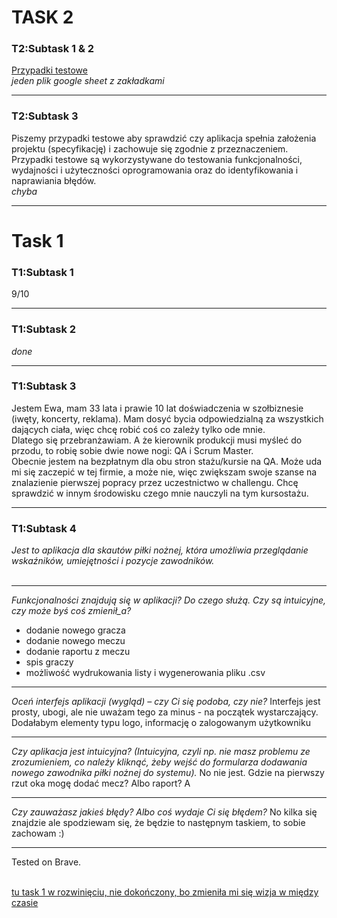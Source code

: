 # TASK 2
   
### T2:Subtask 1 & 2
[Przypadki testowe](https://docs.google.com/spreadsheets/d/1CDK7us9w0jQDl_VsfiwmI2Ei3JcWl5vY85XZlH__Ujc/edit#gid=2120182824)<BR>
   <i>jeden plik google sheet z zakładkami</i>
***
   
### T2:Subtask 3
Piszemy przypadki testowe aby sprawdzić czy aplikacja spełnia założenia projektu (specyfikację) i zachowuje się zgodnie z przeznaczeniem. Przypadki testowe są wykorzystywane do testowania funkcjonalności, wydajności i użyteczności oprogramowania oraz do identyfikowania i naprawiania błędów. 
   <br><i>chyba</i>
***
   
# Task 1
### T1:Subtask 1
9/10

***
### T1:Subtask 2
<i>done</i> 

***
### T1:Subtask 3
Jestem Ewa, mam 33 lata i prawie 10 lat doświadczenia w szołbiznesie (iwęty, koncerty, reklama). 
Mam dosyć bycia odpowiedzialną za wszystkich dających ciała, więc chcę robić coś co zależy tylko ode mnie.
<BR>
Dlatego się przebranżawiam. A że kierownik produkcji musi myśleć do przodu, to robię sobie dwie nowe nogi:
QA i Scrum Master.
<BR>
Obecnie jestem na bezpłatnym dla obu stron stażu/kursie na QA. Może uda mi się zaczepić w tej firmie, a może nie, więc 
zwiększam swoje szanse na znalazienie pierwszej popracy przez uczestnictwo w challengu. 
Chcę sprawdzić w innym środowisku czego mnie nauczyli na tym kursostażu.

***
### T1:Subtask 4
<i>Jest to aplikacja dla skautów piłki nożnej, która umożliwia przeglądanie wskaźników, umiejętności i pozycje zawodników.</i>
<BR><BR>  
 ***
<i>Funkcjonalności znajdują się w aplikacji? Do czego służą. Czy są intuicyjne, czy może byś coś zmienił_a? </i>
* dodanie nowego gracza
* dodanie nowego meczu
* dodanie raportu z meczu
* spis graczy
* możliwość wydrukowania listy i wygenerowania pliku .csv
***
<i>Oceń interfejs aplikacji (wygląd) – czy Ci się podoba, czy nie?</i>
Interfejs jest prosty, ubogi, ale nie uważam tego za minus - na początek wystarczający. Dodałabym elementy typu logo, informację o zalogowanym użytkowniku 
***
   
<i>Czy aplikacja jest intuicyjna? (Intuicyjna, czyli np. nie masz problemu ze zrozumieniem, co należy kliknąć, żeby wejść do formularza dodawania nowego zawodnika piłki nożnej do systemu).</I>
No nie jest. Gdzie na pierwszy rzut oka mogę dodać mecz? Albo raport? A
***
   <i>Czy zauważasz jakieś błędy? Albo coś wydaje Ci się błędem? </i>
   No kilka się znajdzie ale spodziewam się, że będzie to następnym taskiem, to sobie zachowam :)
***
Tested on Brave.<BR><BR>

[tu task 1 w rozwinięciu, nie dokończony, bo zmieniła mi się wizja w między czasie](https://github.com/snorlaxeve/challenge_portfolio_ewa/wiki/Readme-v01)
